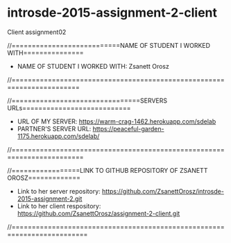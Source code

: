 # introsde-2015-assignment-2-client
Client assignment02


//===========================NAME OF STUDENT I WORKED WITH===============
- NAME OF STUDENT I WORKED WITH: Zsanett Orosz

//=======================================================================



//================================SERVERS URLs===========================
- URL OF MY SERVER: https://warm-crag-1462.herokuapp.com/sdelab
- PARTNER'S SERVER URL: https://peaceful-garden-1175.herokuapp.com/sdelab/

//========================================================================



//=================LINK TO GITHUB REPOSITORY OF ZSANETT OROSZ=============
- Link to her server repository: https://github.com/ZsanettOrosz/introsde-2015-assignment-2.git
- Link to her client respository: https://github.com/ZsanettOrosz/assignment-2-client.git

//=========================================================================
